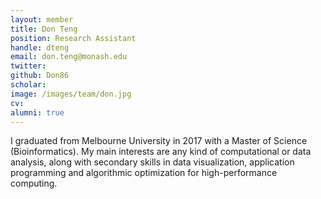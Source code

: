 ```yaml
---
layout: member
title: Don Teng
position: Research Assistant
handle: dteng
email: don.teng@monash.edu
twitter:
github: Don86
scholar:
image: /images/team/don.jpg
cv:
alumni: true
---
```

I graduated from Melbourne University in 2017 with a Master of Science (Bioinformatics). My main interests are any kind of computational or data analysis, along with secondary skills in data visualization, application programming and algorithmic optimization for high-performance computing.
